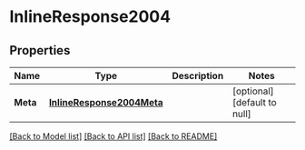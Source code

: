 # InlineResponse2004

## Properties
Name | Type | Description | Notes
------------ | ------------- | ------------- | -------------
**Meta** | [**InlineResponse2004Meta**](inline_response_200_4_meta.md) |  | [optional] [default to null]

[[Back to Model list]](../README.md#documentation-for-models) [[Back to API list]](../README.md#documentation-for-api-endpoints) [[Back to README]](../README.md)


